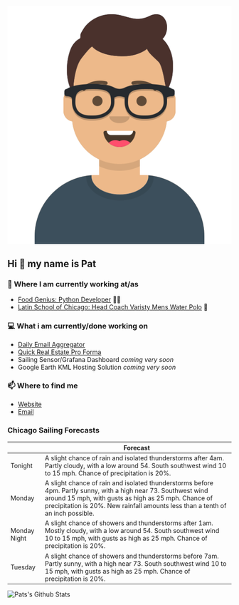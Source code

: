 [![Social banner for p-j-falconer](https://raw.githubusercontent.com/P-J-FALCONER/P-J-FALCONER/master/assets/avataaars.svg)](https://patfalconer.com/)
## Hi :wave: my name is Pat

### 💼 Where I am currently working at/as
- [Food Genius: Python Developer](https://getfoodgenius.com/) 🍔🐍
- [Latin School of Chicago: Head Coach Varisty Mens Water Polo](https://www.latinschool.org/) 🤽


### 💻 What i am currently/done working on
 - [Daily Email Aggregator](https://github.com/P-J-FALCONER/dott_daily_mail)
 - [Quick Real Estate Pro Forma](https://github.com/P-J-FALCONER/henry)
 - Sailing Sensor/Grafana Dashboard *coming very soon*
 - Google Earth KML Hosting Solution *coming very soon*

### 📫 Where to find me
 - [Website](https://patfalconer.com/)
 - [Email](mailto:patrick.j.falconer@gmail.com)


### Chicago Sailing Forecasts
|   | Forecast  |
|---|---|
| Tonight | A slight chance of rain and isolated thunderstorms after 4am. Partly cloudy, with a low around 54. South southwest wind 10 to 15 mph. Chance of precipitation is 20%. |
| Monday | A slight chance of rain and isolated thunderstorms before 4pm. Partly sunny, with a high near 73. Southwest wind around 15 mph, with gusts as high as 25 mph. Chance of precipitation is 20%. New rainfall amounts less than a tenth of an inch possible. |
| Monday Night | A slight chance of showers and thunderstorms after 1am. Mostly cloudy, with a low around 54. South southwest wind 10 to 15 mph, with gusts as high as 25 mph. Chance of precipitation is 20%. |
| Tuesday | A slight chance of showers and thunderstorms before 7am. Partly sunny, with a high near 73. South southwest wind 10 to 15 mph, with gusts as high as 25 mph. Chance of precipitation is 20%. |

![Pats's Github Stats](https://github-readme-stats.vercel.app/api?username=p-j-falconer&show_icons=true&theme=radical)
